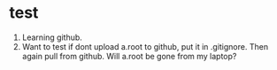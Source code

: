 # test
1. Learning github.
2. Want to test if dont upload a.root to github, put it in .gitignore. Then again pull from github. Will a.root be gone from my laptop?